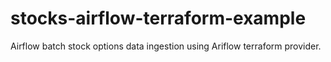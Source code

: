 # stocks-airflow-terraform-example

Airflow batch stock options data ingestion using Ariflow terraform provider.
